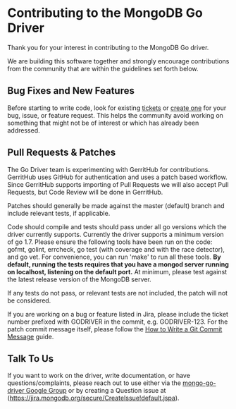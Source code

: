 # Contributing to the MongoDB Go Driver

Thank you for your interest in contributing to the MongoDB Go driver.

We are building this software together and strongly encourage contributions from the community that are within the guidelines set forth
below.

## Bug Fixes and New Features

Before starting to write code, look for existing [tickets](https://jira.mongodb.org/browse/GODRIVER) or
[create one](https://jira.mongodb.org/secure/CreateIssue!default.jspa) for your bug, issue, or feature request. This helps the community
avoid working on something that might not be of interest or which has already been addressed.

## Pull Requests & Patches

The Go Driver team is experimenting with GerritHub for contributions. GerritHub uses GitHub for authentication and uses a patch based
workflow. Since GerritHub supports importing of Pull Requests we will also accept Pull Requests, but Code Review will be done in
GerritHub.

Patches should generally be made against the master (default) branch and include relevant tests, if applicable.

Code should compile and tests should pass under all go versions which the driver currently supports.  Currently the driver
supports a minimum version of go 1.7. Please ensure the following tools have been run on the code: gofmt, golint, errcheck,
go test (with coverage and with the race detector), and go vet. For convenience, you can run 'make' to run all these tools.
**By default, running the tests requires that you have a mongod server running on localhost, listening on the default port.**
At minimum, please test against the latest release version of the MongoDB server.

If any tests do not pass, or relevant tests are not included, the patch will not be considered.

If you are working on a bug or feature listed in Jira, please include the ticket number prefixed with GODRIVER in the commit,
e.g. GODRIVER-123. For the patch commit message itself, please follow the [How to Write a Git Commit Message](https://chris.beams.io/posts/git-commit/) guide.

## Talk To Us

If you want to work on the driver, write documentation, or have questions/complaints, please reach out to use either via
the [mongo-go-driver Google Group](https://groups.google.com/forum/#!forum/mongodb-go-driver) or by creating a Question
issue at (https://jira.mongodb.org/secure/CreateIssue!default.jspa).
